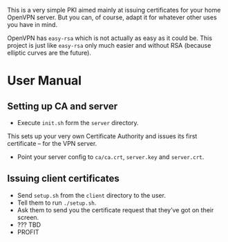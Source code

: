 This is a very simple PKI aimed mainly at issuing certificates for your home OpenVPN server. But you can, of course, adapt it for whatever other uses you have in mind.

OpenVPN has `easy-rsa` which is not actually as easy as it could be. This project is just like `easy-rsa` only much easier and without RSA (because elliptic curves are the future).

User Manual
============

Setting up CA and server
-------------------------

* Execute `init.sh` form the `server` directory.

This sets up your very own Certificate Authority and issues its first certificate – for the VPN server.

* Point your server config to `ca/ca.crt`, `server.key` and `server.crt`.

Issuing client certificates
----------------------------

* Send `setup.sh` from the `client` directory to the user.
* Tell them to run `./setup.sh`.
* Ask them to send you the certificate request that they’ve got on their screen.
* ??? TBD
* PROFIT
